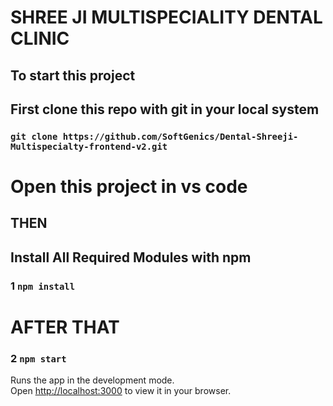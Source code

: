 # SHREE JI MULTISPECIALITY DENTAL CLINIC

## To start this project 
## First clone this repo with git in your local system

### `git clone https://github.com/SoftGenics/Dental-Shreeji-Multispecialty-frontend-v2.git`


# Open this project in vs code

## THEN

## Install All Required Modules with npm
### 1 `npm install`

# AFTER THAT

### 2 `npm start`

Runs the app in the development mode.\
Open [http://localhost:3000](http://localhost:3000) to view it in your browser.

